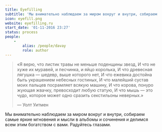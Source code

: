 ```yaml
---
title: Eyefilling
subtitle: 'Мы внимательно наблюдаем за миром вокруг и внутри, собираем самые яркие мгновения и мысли в альбомы и сочинения и делимся всем этим богатством с вами.'
icon: eyefill.png
website: eyefilling.ru
start_date: '01-11-2016 23:27'
status: process
people:
    -
        alias: /people/davay
        role: author
---
```


>«Я верю, что листик травы не меньше поденщины звезд,
И что не хуже их муравей, и песчинка, и яйцо королька,
И что древесная лягушка — шедевр, выше которого нет,
И что ежевика достойна быть украшением небесных гостиных,
И что малейший сустав моих пальцев посрамляет всякую машину,
И что корова, понуро жующая жвачку, превосходит любую статую,
И что мышь — это чудо, которое может одно сразить секстильоны неверных.»
>
>— Уолт Уитмен

Мы внимательно наблюдаем за миром вокруг и внутри, собираем самые яркие мгновения и мысли в альбомы и сочинения и делимся всем этим богатством с вами. Радуйтесь глазами.

